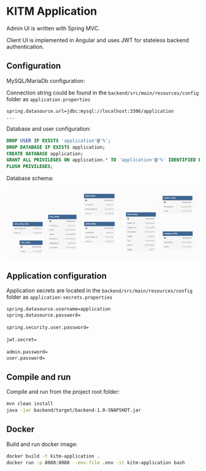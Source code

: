# KITM Application

Admin UI is written with Spring MVC.

Client UI is implemented in Angular and uses JWT for stateless backend authentication.

## Configuration

MySQL/MariaDb configuration:

Connection string could be found in the `backend/src/main/resources/config` folder as `application.properties`

```properties
spring.datasource.url=jdbc:mysql://localhost:3306/application
...
```

Database and user configuration:

```sql
DROP USER IF EXISTS 'application'@'%';
DROP DATABASE IF EXISTS application;
CREATE DATABASE application;
GRANT ALL PRIVILEGES ON application.* TO 'application'@'%' IDENTIFIED BY '${KITM_DATASOURCE_PASSWORD}';
FLUSH PRIVILEGES;
```

Database schema:

![db](https://github.com/votuscode/kitm-application/blob/develop/backend/src/main/resources/database/schema.png?raw=true)

## Application configuration

Application secrets are located in the `backend/src/main/resources/config` folder as `application-secrets.properties`

```properties
spring.datasource.username=application
spring.datasource.password=

spring.security.user.password=

jwt.secret=

admin.password=
user.password=
```

## Compile and run

Compile and run from the project root folder:

```bash
mvn clean install
java -jar backend/target/backend-1.0-SNAPSHOT.jar
```

## Docker

Build and run docker image:

```bash
docker build -t kitm-application .
docker run -p 8080:8080 --env-file .env -it kitm-application bash
```

